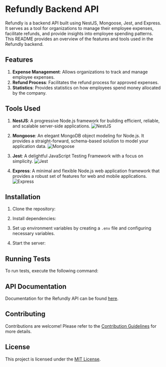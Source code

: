 # Refundly Backend API

Refundly is a backend API built using NestJS, Mongoose, Jest, and Express. It serves as a tool for organizations to manage their employee expenses, facilitate refunds, and provide insights into employee spending patterns. This README provides an overview of the features and tools used in the Refundly backend.

## Features

1. **Expense Management**: Allows organizations to track and manage employee expenses.
2. **Refund Process**: Facilitates the refund process for approved expenses.
3. **Statistics**: Provides statistics on how employees spend money allocated by the company.

## Tools Used

1. **NestJS**: A progressive Node.js framework for building efficient, reliable, and scalable server-side applications.
   ![NestJS](https://nestjs.com/img/logo_text.svg)

2. **Mongoose**: An elegant MongoDB object modeling for Node.js. It provides a straight-forward, schema-based solution to model your application data.
   ![Mongoose](https://mongoosejs.com/docs/images/mongoose5_62x30_transparent.png)

3. **Jest**: A delightful JavaScript Testing Framework with a focus on simplicity.
   ![Jest](https://jestjs.io/img/jest.png)

4. **Express**: A minimal and flexible Node.js web application framework that provides a robust set of features for web and mobile applications.
   ![Express](https://expressjs.com/images/express-facebook-share.png)

## Installation

1. Clone the repository:


2. Install dependencies:


3. Set up environment variables by creating a `.env` file and configuring necessary variables.

4. Start the server:


## Running Tests

To run tests, execute the following command:


## API Documentation

Documentation for the Refundly API can be found [here](https://your-api-documentation-url.com).

## Contributing

Contributions are welcome! Please refer to the [Contribution Guidelines](CONTRIBUTING.md) for more details.

## License

This project is licensed under the [MIT License](LICENSE).

